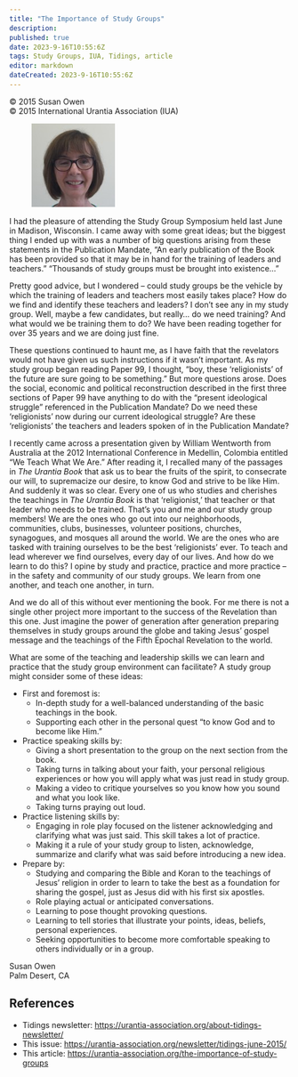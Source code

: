 ```yaml
---
title: "The Importance of Study Groups"
description: 
published: true
date: 2023-9-16T10:55:6Z
tags: Study Groups, IUA, Tidings, article
editor: markdown
dateCreated: 2023-9-16T10:55:6Z
---
```


<p class="v-card v-sheet theme--light gray lighten-3 px-2">© 2015 Susan Owen<br>© 2015 International Urantia Association (IUA)</p>

<figure id="Figure_1" class="image urantiapedia image-style-align-left">
<img src="../../../image/article/IUA_Tidings/IMG_0063-150x150.jpg">
</figure>

I had the pleasure of attending the Study Group Symposium held last June in Madison, Wisconsin. I came away with some great ideas; but the biggest thing I ended up with was a number of big questions arising from these statements in the Publication Mandate, “An early publication of the Book has been provided so that it may be in hand for the training of leaders and teachers.” “Thousands of study groups must be brought into existence…”

Pretty good advice, but I wondered – could study groups be the vehicle by which the training of leaders and teachers most easily takes place? How do we find and identify these teachers and leaders? I don’t see any in my study group. Well, maybe a few candidates, but really… do we need training? And what would we be training them to do? We have been reading together for over 35 years and we are doing just fine.

These questions continued to haunt me, as I have faith that the revelators would not have given us such instructions if it wasn’t important. As my study group began reading Paper 99, I thought, “boy, these ‘religionists’ of the future are sure going to be something.” But more questions arose. Does the social, economic and political reconstruction described in the first three sections of Paper 99 have anything to do with the “present ideological struggle” referenced in the Publication Mandate? Do we need these ‘religionists’ now during our current ideological struggle? Are these ‘religionists’ the teachers and leaders spoken of in the Publication Mandate?

I recently came across a presentation given by William Wentworth from Australia at the 2012 International Conference in Medellin, Colombia entitled “We Teach What We Are.” After reading it, I recalled many of the passages in _The Urantia Book_ that ask us to bear the fruits of the spirit, to consecrate our will, to supremacize our desire, to know God and strive to be like Him. And suddenly it was so clear. Every one of us who studies and cherishes the teachings in _The Urantia Book_ is that ‘religionist,’ that teacher or that leader who needs to be trained. That’s you and me and our study group members! We are the ones who go out into our neighborhoods, communities, clubs, businesses, volunteer positions, churches, synagogues, and mosques all around the world. We are the ones who are tasked with training ourselves to be the best ‘religionists’ ever. To teach and lead wherever we find ourselves, every day of our lives. And how do we learn to do this? I opine by study and practice, practice and more practice – in the safety and community of our study groups. We learn from one another, and teach one another, in turn.

And we do all of this without ever mentioning the book. For me there is not a single other project more important to the success of the Revelation than this one. Just imagine the power of generation after generation preparing themselves in study groups around the globe and taking Jesus’ gospel message and the teachings of the Fifth Epochal Revelation to the world.

What are some of the teaching and leadership skills we can learn and practice that the study group environment can facilitate? A study group might consider some of these ideas:

- First and foremost is:
    - In-depth study for a well-balanced understanding of the basic teachings in the book.
    - Supporting each other in the personal quest “to know God and to become like Him.”
- Practice speaking skills by:
    - Giving a short presentation to the group on the next section from the book.
    - Taking turns in talking about your faith, your personal religious experiences or how you will apply what was just read in study group.
    - Making a video to critique yourselves so you know how you sound and what you look like.
    - Taking turns praying out loud.
- Practice listening skills by:
    - Engaging in role play focused on the listener acknowledging and clarifying what was just said. This skill takes a lot of practice.
    - Making it a rule of your study group to listen, acknowledge, summarize and clarify what was said before introducing a new idea.
- Prepare by:
    - Studying and comparing the Bible and Koran to the teachings of Jesus’ religion in order to learn to take the best as a foundation for sharing the gospel, just as Jesus did with his first six apostles.
    - Role playing actual or anticipated conversations.
    - Learning to pose thought provoking questions.
    - Learning to tell stories that illustrate your points, ideas, beliefs, personal experiences.
    - Seeking opportunities to become more comfortable speaking to others individually or in a group.

Susan Owen  
Palm Desert, CA

## References

- Tidings newsletter: https://urantia-association.org/about-tidings-newsletter/
- This issue: https://urantia-association.org/newsletter/tidings-june-2015/
- This article: https://urantia-association.org/the-importance-of-study-groups
